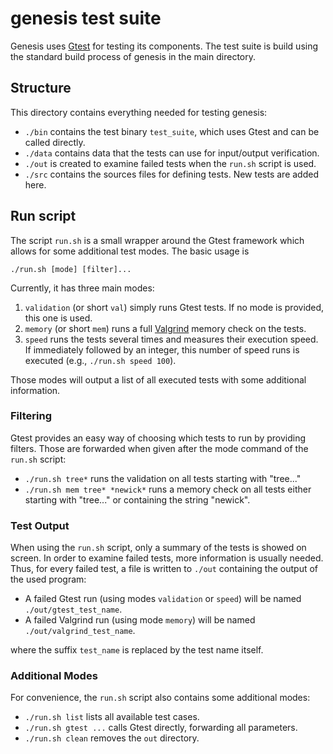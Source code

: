 genesis test suite
==================

Genesis uses [Gtest](https://code.google.com/p/googletest/) for testing its components.
The test suite is build using the standard build process of genesis in the main directory.

## Structure

This directory contains everything needed for testing genesis:

* `./bin` contains the test binary `test_suite`, which uses Gtest and can be called directly.
* `./data` contains data that the tests can use for input/output verification.
* `./out` is created to examine failed tests when the  `run.sh` script is used.
* `./src` contains the sources files for defining tests. New tests are added here.

## Run script

The script `run.sh` is a small wrapper around the Gtest framework which allows for some additional
test modes. The basic usage is

    ./run.sh [mode] [filter]...

Currently, it has three main modes:

1. `validation` (or short `val`) simply runs Gtest tests. If no mode is provided, this one is used.
2. `memory` (or short `mem`) runs a full [Valgrind](http://valgrind.org/) memory check on the tests.
3. `speed` runs the tests several times and measures their execution speed. If immediately followed
   by an integer, this number of speed runs is executed (e.g., `./run.sh speed 100`).

Those modes will output a list of all executed tests with some additional information.

### Filtering

Gtest provides an easy way of choosing which tests to run by providing filters. Those are forwarded
when given after the mode command of the `run.sh` script:

* `./run.sh tree*` runs the validation on all tests starting with "tree..."
* `./run.sh mem tree* *newick*` runs a memory check on all tests either starting with "tree..."
  or containing the string "newick".

### Test Output

When using the `run.sh` script, only a summary of the tests is showed on screen. In order to
examine failed tests, more information is usually needed. Thus, for every failed test, a file is
written to `./out` containing the output of the used program:

* A failed Gtest run (using modes `validation` or `speed`) will be named `./out/gtest_test_name`.
* A failed Valgrind run (using mode `memory`) will be named `./out/valgrind_test_name`.

where the suffix `test_name` is replaced by the test name itself.

### Additional Modes

For convenience, the `run.sh` script also contains some additional modes:

* `./run.sh list` lists all available test cases.
* `./run.sh gtest ...` calls Gtest directly, forwarding all parameters.
* `./run.sh clean` removes the `out` directory.
